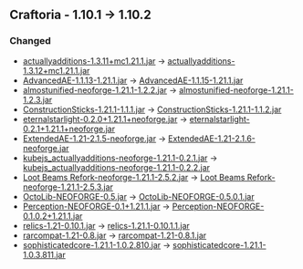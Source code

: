 ## Craftoria - 1.10.1 -> 1.10.2

### Changed

  * [actuallyadditions-1.3.11+mc1.21.1.jar](https://www.curseforge.com/minecraft/mc-mods/actually-additions/files/5962624) -> [actuallyadditions-1.3.12+mc1.21.1.jar](https://www.curseforge.com/minecraft/mc-mods/actually-additions/files/6003504)
  * [AdvancedAE-1.1.13-1.21.1.jar](https://www.curseforge.com/minecraft/mc-mods/advancedae/files/6006547) -> [AdvancedAE-1.1.15-1.21.1.jar](https://www.curseforge.com/minecraft/mc-mods/advancedae/files/6014747)
  * [almostunified-neoforge-1.21.1-1.2.2.jar](https://www.curseforge.com/minecraft/mc-mods/almost-unified/files/5839892) -> [almostunified-neoforge-1.21.1-1.2.3.jar](https://www.curseforge.com/minecraft/mc-mods/almost-unified/files/6014834)
  * [ConstructionSticks-1.21.1-1.1.1.jar](https://www.curseforge.com/minecraft/mc-mods/construction-sticks/files/6006020) -> [ConstructionSticks-1.21.1-1.1.2.jar](https://www.curseforge.com/minecraft/mc-mods/construction-sticks/files/6012200)
  * [eternalstarlight-0.2.0+1.21.1+neoforge.jar](https://www.curseforge.com/minecraft/mc-mods/eternal-starlight/files/5974380) -> [eternalstarlight-0.2.1+1.21.1+neoforge.jar](https://www.curseforge.com/minecraft/mc-mods/eternal-starlight/files/6013521)
  * [ExtendedAE-1.21-2.1.5-neoforge.jar](https://www.curseforge.com/minecraft/mc-mods/ex-pattern-provider/files/5976911) -> [ExtendedAE-1.21-2.1.6-neoforge.jar](https://www.curseforge.com/minecraft/mc-mods/ex-pattern-provider/files/6012502)
  * [kubejs_actuallyadditions-neoforge-1.21.1-0.2.1.jar](https://www.curseforge.com/minecraft/mc-mods/kubejs-actually-additions/files/5862754) -> [kubejs_actuallyadditions-neoforge-1.21.1-0.2.2.jar](https://www.curseforge.com/minecraft/mc-mods/kubejs-actually-additions/files/6013079)
  * [Loot Beams Refork-neoforge-1.21.1-2.5.2.jar](https://www.curseforge.com/minecraft/mc-mods/loot-beams-refork/files/6007715) -> [Loot Beams Refork-neoforge-1.21.1-2.5.3.jar](https://www.curseforge.com/minecraft/mc-mods/loot-beams-refork/files/6013242)
  * [OctoLib-NEOFORGE-0.5.jar](https://www.curseforge.com/minecraft/mc-mods/octo-lib/files/5985121) -> [OctoLib-NEOFORGE-0.5.0.1.jar](https://www.curseforge.com/minecraft/mc-mods/octo-lib/files/6011408)
  * [Perception-NEOFORGE-0.1+1.21.1.jar](https://www.curseforge.com/minecraft/mc-mods/perception/files/6000960) -> [Perception-NEOFORGE-0.1.0.2+1.21.1.jar](https://www.curseforge.com/minecraft/mc-mods/perception/files/6014089)
  * [relics-1.21-0.10.1.jar](https://www.curseforge.com/minecraft/mc-mods/relics-mod/files/6005773) -> [relics-1.21.1-0.10.1.1.jar](https://www.curseforge.com/minecraft/mc-mods/relics-mod/files/6011542)
  * [rarcompat-1.21-0.8.jar](https://www.curseforge.com/minecraft/mc-mods/rar-compat/files/6006263) -> [rarcompat-1.21-0.8.1.jar](https://www.curseforge.com/minecraft/mc-mods/rar-compat/files/6014899)
  * [sophisticatedcore-1.21.1-1.0.2.810.jar](https://www.curseforge.com/minecraft/mc-mods/sophisticated-core/files/6003015) -> [sophisticatedcore-1.21.1-1.0.3.811.jar](https://www.curseforge.com/minecraft/mc-mods/sophisticated-core/files/6012966)

